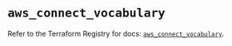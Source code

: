 # `aws_connect_vocabulary`

Refer to the Terraform Registry for docs: [`aws_connect_vocabulary`](https://registry.terraform.io/providers/hashicorp/aws/5.75.1/docs/resources/connect_vocabulary).

